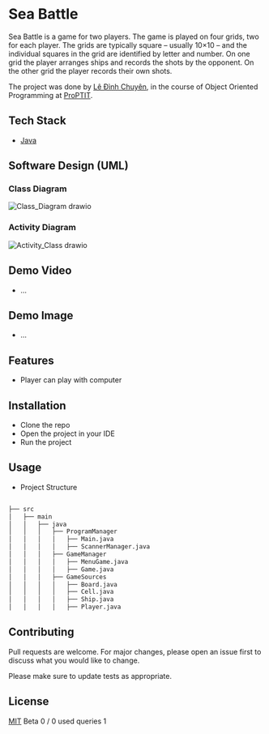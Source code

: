 # Sea Battle

Sea Battle is a game for two players. The game is played on four grids, two for each player. The grids are typically square – usually 10×10 – and the individual squares in the grid are identified by letter and number. On one grid the player arranges ships and records the shots by the opponent. On the other grid the player records their own shots.

The project was done by [Lê Đình Chuyên](https://github.com/LDCin), in the course of Object Oriented Programming at [ProPTIT](https://proptit.com/).


## Tech Stack

- [Java](https://www.java.com/en/) 


## Software Design (UML)

### Class Diagram
![Class_Diagram drawio](https://github.com/user-attachments/assets/089ac6a1-c249-419e-b44f-dfe8990447a4)

### Activity Diagram
![Activity_Class drawio](https://github.com/user-attachments/assets/806a5162-3265-4dae-8da0-48904b3391ca)


## Demo Video

- ...

## Demo Image

- ...

## Features

- Player can play with computer

## Installation

- Clone the repo
- Open the project in your IDE
- Run the project


## Usage

- Project Structure

```bash

├── src
│   ├── main
│   │   ├── java
│   │   │   ├── ProgramManager
│   │   │   │   ├── Main.java
│   │   │   │   ├── ScannerManager.java
│   │   │   ├── GameManager
│   │   │   │   ├── MenuGame.java
│   │   │   │   ├── Game.java
│   │   │   ├── GameSources
│   │   │   │   ├── Board.java
│   │   │   │   ├── Cell.java
│   │   │   │   ├── Ship.java
│   │   │   │   ├── Player.java

```

## Contributing

Pull requests are welcome. For major changes, please open an issue first
to discuss what you would like to change.

Please make sure to update tests as appropriate.

## License

[MIT](https://choosealicense.com/licenses/mit/)
Beta
0 / 0
used queries
1
